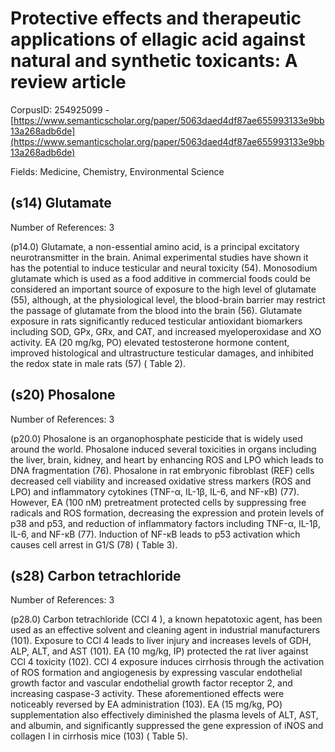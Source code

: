 # Protective effects and therapeutic applications of ellagic acid against natural and synthetic toxicants: A review article

CorpusID: 254925099 - [https://www.semanticscholar.org/paper/5063daed4df87ae655993133e9bb13a268adb6de](https://www.semanticscholar.org/paper/5063daed4df87ae655993133e9bb13a268adb6de)

Fields: Medicine, Chemistry, Environmental Science

## (s14) Glutamate
Number of References: 3

(p14.0) Glutamate, a non-essential amino acid, is a principal excitatory neurotransmitter in the brain. Animal experimental studies have shown it has the potential to induce testicular and neural toxicity (54). Monosodium glutamate which is used as a food additive in commercial foods could be considered an important source of exposure to the high level of glutamate (55), although, at the physiological level, the blood-brain barrier may restrict the passage of glutamate from the blood into the brain (56). Glutamate exposure in rats significantly reduced testicular antioxidant biomarkers including SOD, GPx, GRx, and CAT, and increased myeloperoxidase and XO activity. EA (20 mg/kg, PO) elevated testosterone hormone content, improved histological and ultrastructure testicular damages, and inhibited the redox state in male rats (57) ( Table 2).
## (s20) Phosalone
Number of References: 3

(p20.0) Phosalone is an organophosphate pesticide that is widely used around the world. Phosalone induced several toxicities in organs including the liver, brain, kidney, and heart by enhancing ROS and LPO which leads to DNA fragmentation (76). Phosalone in rat embryonic fibroblast (REF) cells decreased cell viability and increased oxidative stress markers (ROS and LPO) and inflammatory cytokines (TNF-α, IL-1β, IL-6, and NF-κB) (77). However, EA (100 nM) pretreatment protected cells by suppressing free radicals and ROS formation, decreasing the expression and protein levels of p38 and p53, and reduction of inflammatory factors including TNF-α, IL-1β, IL-6, and NF-κB (77). Induction of NF-κB leads to p53 activation which causes cell arrest in G1/S (78) ( Table 3).
## (s28) Carbon tetrachloride
Number of References: 3

(p28.0) Carbon tetrachloride (CCl 4 ), a known hepatotoxic agent, has been used as an effective solvent and cleaning agent in industrial manufacturers (101). Exposure to CCl 4 leads to liver injury and increases levels of GDH, ALP, ALT, and AST (101). EA (10 mg/kg, IP) protected the rat liver against CCl 4 toxicity (102). CCl 4 exposure induces cirrhosis through the activation of ROS formation and angiogenesis by expressing vascular endothelial growth factor and vascular endothelial growth factor receptor 2, and increasing caspase-3 activity. These aforementioned effects were noticeably reversed by EA administration (103). EA (15 mg/kg, PO) supplementation also effectively diminished the plasma levels of ALT, AST, and albumin, and significantly suppressed the gene expression of iNOS and collagen I in cirrhosis mice (103) ( Table 5).
